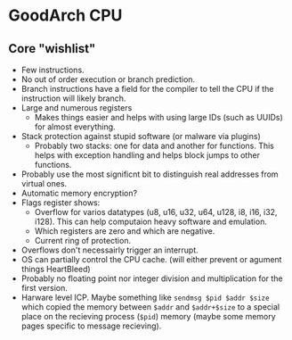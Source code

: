 # GoodArch CPU

## Core "wishlist"

  * Few instructions.
  * No out of order execution or branch prediction.
  * Branch instructions have a field for the compiler to tell the CPU if the instruction will likely branch.
  * Large and numerous registers
    * Makes things easier and helps with using large IDs (such as UUIDs) for almost everything.
  * Stack protection against stupid software (or malware via plugins)
    * Probably two stacks: one for data and another for functions. This helps with exception handling and helps block jumps to other functions.
  * Probably use the most significnt bit to distinguish real addresses from virtual ones.
  * Automatic memory encryption?
  * Flags register shows:
    * Overflow for varios datatypes (u8, u16, u32, u64, u128, i8, i16, i32, i128). This can help computaion heavy software and emulation.
    * Which registers are zero and which are negative.
    * Current ring of protection.
  * Overflows don't necessairly trigger an interrupt.
  * OS can partially control the CPU cache. (will either prevent or agument things HeartBleed)
  * Probably no floating point nor integer division and multiplication for the first version.
  * Harware level ICP. Maybe something like ```sendmsg $pid $addr $size``` which copied the memory between ```$addr``` and ```$addr+$size``` to a special place on the recieving process (```$pid```) memory (maybe some memory pages specific to message recieving).
